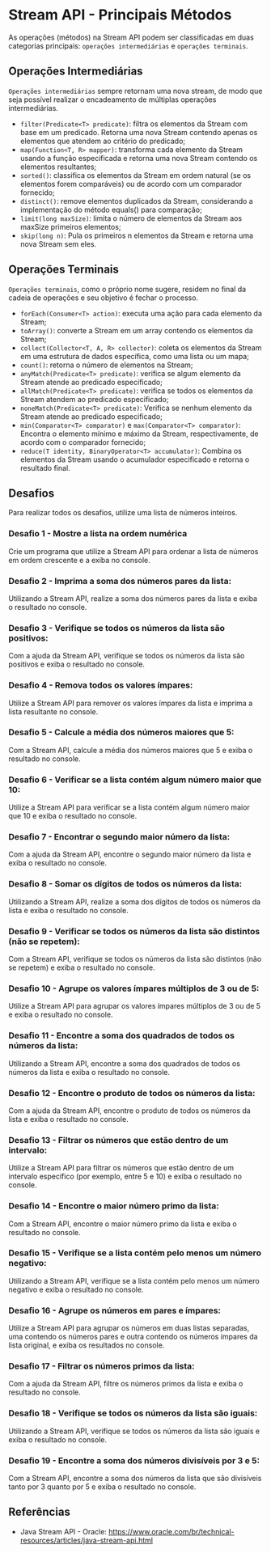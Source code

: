 # Stream API - Principais Métodos
As operações (métodos) na Stream API podem ser classificadas em duas categorias principais: `operações intermediárias` e `operações terminais`.

## Operações Intermediárias
`Operações intermediárias` sempre retornam uma nova stream, de modo que seja possível realizar o encadeamento de múltiplas operações intermediárias.

- `filter(Predicate<T> predicate)`: filtra os elementos da Stream com base em um predicado. Retorna uma nova Stream contendo apenas os elementos que atendem ao critério do predicado;
- `map(Function<T, R> mapper)`: transforma cada elemento da Stream usando a função especificada e retorna uma nova Stream contendo os elementos resultantes;
- `sorted()`: classifica os elementos da Stream em ordem natural (se os elementos forem comparáveis) ou de acordo com um comparador fornecido;
- `distinct()`: remove elementos duplicados da Stream, considerando a implementação do método equals() para comparação;
- `limit(long maxSize)`: limita o número de elementos da Stream aos maxSize primeiros elementos;
- `skip(long n)`: Pula os primeiros n elementos da Stream e retorna uma nova Stream sem eles.

## Operações Terminais
`Operações terminais`, como o próprio nome sugere, residem no final da cadeia de operações e seu objetivo é fechar o processo.

- `forEach(Consumer<T> action)`: executa uma ação para cada elemento da Stream;
- `toArray()`: converte a Stream em um array contendo os elementos da Stream;
- `collect(Collector<T, A, R> collector)`: coleta os elementos da Stream em uma estrutura de dados específica, como uma lista ou um mapa;
- `count()`: retorna o número de elementos na Stream;
- `anyMatch(Predicate<T> predicate)`: verifica se algum elemento da Stream atende ao predicado especificado;
- `allMatch(Predicate<T> predicate)`: verifica se todos os elementos da Stream atendem ao predicado especificado;
- `noneMatch(Predicate<T> predicate)`: Verifica se nenhum elemento da Stream atende ao predicado especificado;
- `min(Comparator<T> comparator)` e `max(Comparator<T> comparator)`: Encontra o elemento mínimo e máximo da Stream, respectivamente, de acordo com o comparador fornecido;
- `reduce(T identity, BinaryOperator<T> accumulator)`: Combina os elementos da Stream usando o acumulador especificado e retorna o resultado final.

## Desafios
Para realizar todos os desafios, utilize uma lista de números inteiros.

### Desafio 1 - Mostre a lista na ordem numérica
Crie um programa que utilize a Stream API para ordenar a lista de números em ordem crescente e a exiba no console.

### Desafio 2 - Imprima a soma dos números pares da lista:
Utilizando a Stream API, realize a soma dos números pares da lista e exiba o resultado no console.

### Desafio 3 - Verifique se todos os números da lista são positivos:
Com a ajuda da Stream API, verifique se todos os números da lista são positivos e exiba o resultado no console.

### Desafio 4 - Remova todos os valores ímpares:
Utilize a Stream API para remover os valores ímpares da lista e imprima a lista resultante no console.

### Desafio 5 - Calcule a média dos números maiores que 5:
Com a Stream API, calcule a média dos números maiores que 5 e exiba o resultado no console.

### Desafio 6 - Verificar se a lista contém algum número maior que 10:
Utilize a Stream API para verificar se a lista contém algum número maior que 10 e exiba o resultado no console.

### Desafio 7 - Encontrar o segundo maior número da lista:
Com a ajuda da Stream API, encontre o segundo maior número da lista e exiba o resultado no console.

### Desafio 8 - Somar os dígitos de todos os números da lista:
Utilizando a Stream API, realize a soma dos dígitos de todos os números da lista e exiba o resultado no console.

### Desafio 9 - Verificar se todos os números da lista são distintos (não se repetem):
Com a Stream API, verifique se todos os números da lista são distintos (não se repetem) e exiba o resultado no console.

### Desafio 10 - Agrupe os valores ímpares múltiplos de 3 ou de 5:
Utilize a Stream API para agrupar os valores ímpares múltiplos de 3 ou de 5 e exiba o resultado no console.

### Desafio 11 - Encontre a soma dos quadrados de todos os números da lista:
Utilizando a Stream API, encontre a soma dos quadrados de todos os números da lista e exiba o resultado no console.

### Desafio 12 - Encontre o produto de todos os números da lista:
Com a ajuda da Stream API, encontre o produto de todos os números da lista e exiba o resultado no console.

### Desafio 13 - Filtrar os números que estão dentro de um intervalo:
Utilize a Stream API para filtrar os números que estão dentro de um intervalo específico (por exemplo, entre 5 e 10) e exiba o resultado no console.

### Desafio 14 - Encontre o maior número primo da lista:
Com a Stream API, encontre o maior número primo da lista e exiba o resultado no console.

### Desafio 15 - Verifique se a lista contém pelo menos um número negativo:
Utilizando a Stream API, verifique se a lista contém pelo menos um número negativo e exiba o resultado no console.

### Desafio 16 - Agrupe os números em pares e ímpares:
Utilize a Stream API para agrupar os números em duas listas separadas, uma contendo os números pares e outra contendo os números ímpares da lista original, e exiba os resultados no console.

### Desafio 17 - Filtrar os números primos da lista:
Com a ajuda da Stream API, filtre os números primos da lista e exiba o resultado no console.

### Desafio 18 - Verifique se todos os números da lista são iguais:
Utilizando a Stream API, verifique se todos os números da lista são iguais e exiba o resultado no console.

### Desafio 19 - Encontre a soma dos números divisíveis por 3 e 5:
Com a Stream API, encontre a soma dos números da lista que são divisíveis tanto por 3 quanto por 5 e exiba o resultado no console.

## Referências
- Java Stream API - Oracle: https://www.oracle.com/br/technical-resources/articles/java-stream-api.html